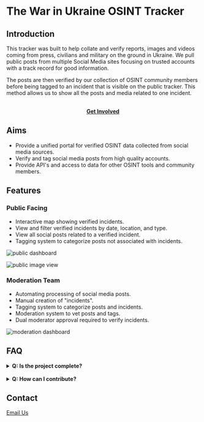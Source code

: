 # The War in Ukraine OSINT Tracker

## Introduction

This tracker was built to help collate and verify reports, images and videos coming from press, civilians and military on the ground in Ukraine. We pull public posts from multiple Social Media sites focusing on trusted accounts with a track record for good information.

The posts are then verified by our collection of OSINT community members before being tagged to an incident that is visible on the public tracker. This method allows us to show all the posts and media related to one incident.  

<br>
<div align="center"> 
  <a href=https://forms.office.com/r/EWew01PWB1>
  <b>Get Involved</b>
  </a>
</div>

## Aims

* Provide a unified portal for verified OSINT data collected from social media sources.
* Verify and tag social media posts from high quality accounts.
* Provide API's and access to data for other OSINT tools and community members.

## Features

### Public Facing

* Interactive map showing verified incidents.
* View and filter verified incidents by date, location, and type.
* View all social posts related to a verified incident.
* Tagging system to categorize posts not associated with incidents.

![public dashboard](https://i.gyazo.com/0387b32a16fde48720217f24dbd363c9.png)

![public image view](https://i.gyazo.com/9f4d37813902c67804dae2fa3683d848.png)

### Moderation Team

* Automating processing of social media posts.
* Manual creation of "incidents".
* Tagging system to categorize posts and incidents.
* Moderation system to vet posts and tags.
* Dual moderator approval required to verify incidents.

![moderation dashboard](https://i.gyazo.com/2e5bde37db636210c71adc8bb83de970.png)

## FAQ

<details><summary><b>Q: Is the project complete?</b></summary>
A: No, we aren't sure it will ever be "complete" - we are still building out some of the functionality and once the core stuff is finished we will move onto filling it with content.
</details>
<br>
<details><summary><b>Q: How can I contribute?</b></summary>
A: At the moment we are building our moderation team - if you are a specialist in the conflict or have a good OSINT background please get in touch using the "Get Involved" link at the top of the page.
</details>
  
## Contact

[Email Us](mailto:twinukr@seraph.ai)
